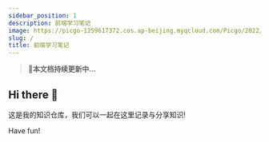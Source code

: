 ```yaml
---
sidebar_position: 1
description: 前端学习笔记
image: https://picgo-1259617372.cos.ap-beijing.myqcloud.com/Picgo/2022/01/19-11-28-23-404Lab.jpeg
slug: /
title: 前端学习笔记
---
```


> 🚀**本文档持续更新中...**

## Hi there 👋

这是我的知识仓库，我们可以一起在这里记录与分享知识!

Have fun!
